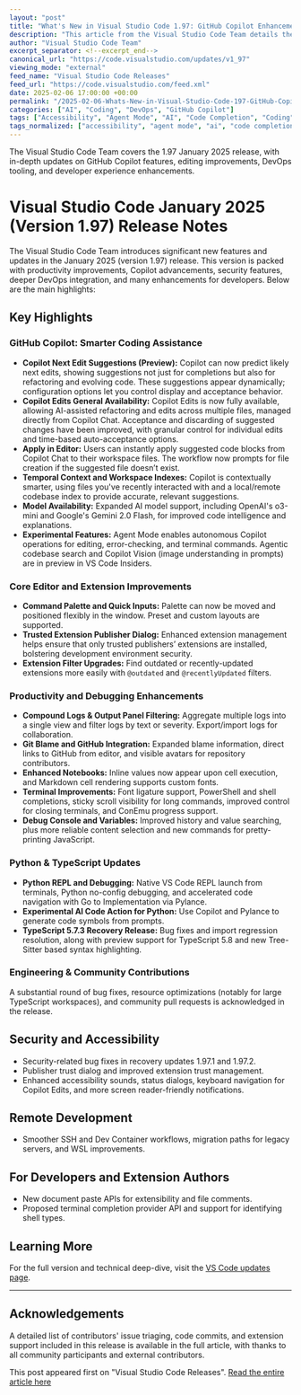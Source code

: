 ```yaml
---
layout: "post"
title: "What's New in Visual Studio Code 1.97: GitHub Copilot Enhancements and More"
description: "This article from the Visual Studio Code Team details the January 2025 (version 1.97) release, showcasing key productivity features and improvements for developers. Highlights include advanced GitHub Copilot suggestions and editing, new security enhancements, updates for extension management, improved debugging, Python REPL integration, accessible features, and enhanced logs handling. The release also brings updates for remote development, notable engineering fixes, improvements to code search, and previews of experimental agent mode and vision features for Copilot in VS Code."
author: "Visual Studio Code Team"
excerpt_separator: <!--excerpt_end-->
canonical_url: "https://code.visualstudio.com/updates/v1_97"
viewing_mode: "external"
feed_name: "Visual Studio Code Releases"
feed_url: "https://code.visualstudio.com/feed.xml"
date: 2025-02-06 17:00:00 +00:00
permalink: "/2025-02-06-Whats-New-in-Visual-Studio-Code-197-GitHub-Copilot-Enhancements-and-More.html"
categories: ["AI", "Coding", "DevOps", "GitHub Copilot"]
tags: ["Accessibility", "Agent Mode", "AI", "Code Completion", "Coding", "Command Palette", "Compound Logs", "Copilot Edits", "Copilot Next Edit Suggestions", "Copilot Vision", "Debugging", "DevOps", "Extension Security", "Git Blame", "GitHub Copilot", "Logs Export", "Microsoft Authentication", "MSAL", "News", "Notebooks", "Python", "Remote Development", "REPL", "Settings Search", "Source Control", "Terminal", "TypeScript", "Version 1.97", "VS Code", "Workspace Index"]
tags_normalized: ["accessibility", "agent mode", "ai", "code completion", "coding", "command palette", "compound logs", "copilot edits", "copilot next edit suggestions", "copilot vision", "debugging", "devops", "extension security", "git blame", "github copilot", "logs export", "microsoft authentication", "msal", "news", "notebooks", "python", "remote development", "repl", "settings search", "source control", "terminal", "typescript", "version 1dot97", "vs code", "workspace index"]
---
```


The Visual Studio Code Team covers the 1.97 January 2025 release, with in-depth updates on GitHub Copilot features, editing improvements, DevOps tooling, and developer experience enhancements.<!--excerpt_end-->

# Visual Studio Code January 2025 (Version 1.97) Release Notes

The Visual Studio Code Team introduces significant new features and updates in the January 2025 (version 1.97) release. This version is packed with productivity improvements, Copilot advancements, security features, deeper DevOps integration, and many enhancements for developers. Below are the main highlights:

## Key Highlights

### GitHub Copilot: Smarter Coding Assistance

- **Copilot Next Edit Suggestions (Preview):** Copilot can now predict likely next edits, showing suggestions not just for completions but also for refactoring and evolving code. These suggestions appear dynamically; configuration options let you control display and acceptance behavior.
- **Copilot Edits General Availability:** Copilot Edits is now fully available, allowing AI-assisted refactoring and edits across multiple files, managed directly from Copilot Chat. Acceptance and discarding of suggested changes have been improved, with granular control for individual edits and time-based auto-acceptance options.
- **Apply in Editor:** Users can instantly apply suggested code blocks from Copilot Chat to their workspace files. The workflow now prompts for file creation if the suggested file doesn’t exist.
- **Temporal Context and Workspace Indexes:** Copilot is contextually smarter, using files you've recently interacted with and a local/remote codebase index to provide accurate, relevant suggestions.
- **Model Availability:** Expanded AI model support, including OpenAI's o3-mini and Google's Gemini 2.0 Flash, for improved code intelligence and explanations.
- **Experimental Features:** Agent Mode enables autonomous Copilot operations for editing, error-checking, and terminal commands. Agentic codebase search and Copilot Vision (image understanding in prompts) are in preview in VS Code Insiders.

### Core Editor and Extension Improvements

- **Command Palette and Quick Inputs:** Palette can now be moved and positioned flexibly in the window. Preset and custom layouts are supported.
- **Trusted Extension Publisher Dialog:** Enhanced extension management helps ensure that only trusted publishers’ extensions are installed, bolstering development environment security.
- **Extension Filter Upgrades:** Find outdated or recently-updated extensions more easily with `@outdated` and `@recentlyUpdated` filters.

### Productivity and Debugging Enhancements

- **Compound Logs & Output Panel Filtering:** Aggregate multiple logs into a single view and filter logs by text or severity. Export/import logs for collaboration.
- **Git Blame and GitHub Integration:** Expanded blame information, direct links to GitHub from editor, and visible avatars for repository contributors.
- **Enhanced Notebooks:** Inline values now appear upon cell execution, and Markdown cell rendering supports custom fonts.
- **Terminal Improvements:** Font ligature support, PowerShell and shell completions, sticky scroll visibility for long commands, improved control for closing terminals, and ConEmu progress support.
- **Debug Console and Variables:** Improved history and value searching, plus more reliable content selection and new commands for pretty-printing JavaScript.

### Python & TypeScript Updates

- **Python REPL and Debugging:** Native VS Code REPL launch from terminals, Python no-config debugging, and accelerated code navigation with Go to Implementation via Pylance.
- **Experimental AI Code Action for Python:** Use Copilot and Pylance to generate code symbols from prompts.
- **TypeScript 5.7.3 Recovery Release:** Bug fixes and import regression resolution, along with preview support for TypeScript 5.8 and new Tree-Sitter based syntax highlighting.

### Engineering & Community Contributions

A substantial round of bug fixes, resource optimizations (notably for large TypeScript workspaces), and community pull requests is acknowledged in the release.

## Security and Accessibility

- Security-related bug fixes in recovery updates 1.97.1 and 1.97.2.
- Publisher trust dialog and improved extension trust management.
- Enhanced accessibility sounds, status dialogs, keyboard navigation for Copilot Edits, and more screen reader-friendly notifications.

## Remote Development

- Smoother SSH and Dev Container workflows, migration paths for legacy servers, and WSL improvements.

## For Developers and Extension Authors

- New document paste APIs for extensibility and file comments.
- Proposed terminal completion provider API and support for identifying shell types.

## Learning More

For the full version and technical deep-dive, visit the [VS Code updates page](https://code.visualstudio.com/updates/v1_97).

---

## Acknowledgements

A detailed list of contributors' issue triaging, code commits, and extension support included in this release is available in the full article, with thanks to all community participants and external contributors.

This post appeared first on "Visual Studio Code Releases". [Read the entire article here](https://code.visualstudio.com/updates/v1_97)
